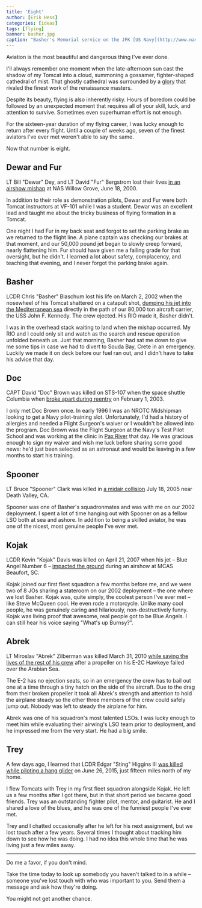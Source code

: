 ```yaml
---
title: 'Eight'
author: [Erik Hess]
categories: [ideas]
tags: [flying]
banner: basher.jpg
caption: "Basher's Memorial service on the JFK [US Navy](http://www.navy.mil/view_image.asp?id=972&t=1)"
---
```


Aviation is the most beautiful and dangerous thing I've ever done. 

I'll always remember one moment when the late-afternoon sun cast the shadow of my Tomcat into a cloud, summoning a gossamer, fighter-shaped cathedral of mist. That ghostly cathedral was surrounded by a [glory](https://en.wikipedia.org/wiki/Glory_(optical_phenomenon)) that rivaled the finest work of the renaissance masters.

Despite its beauty, flying is also inherently risky. Hours of boredom could be followed by an unexpected moment that requires all of your skill, luck, and attention to survive. Sometimes even superhuman effort is not enough.

For the sixteen-year duration of my flying career, I was lucky enough to return after every flight. Until a couple of weeks ago, seven of the finest aviators I've ever met weren't able to say the same. 

Now that number is eight.

## Dewar and Fur

LT Bill "Dewar" Dey, and LT David "Fur" Bergstrom lost their lives [in an airshow mishap](http://articles.philly.com/2000-06-20/news/25602806_1_dey-military-plane-air-show) at NAS Willow Grove, June 18, 2000. 

In addition to their role as demonstration pilots, Dewar and Fur were both Tomcat instructors at VF-101 while I was a student. Dewar was an excellent lead and taught me about the tricky business of flying formation in a Tomcat. 

One night I had Fur in my back seat and forgot to set the parking brake as we returned to the flight line.  A plane captain was checking our brakes at that moment, and our 50,000 pound jet began to slowly creep forward, nearly flattening him. Fur should have given me a failing grade for that oversight, but he didn't. I learned a lot about safety, complacency, and teaching that evening, and I never forgot the parking brake again.

## Basher

LCDR Chris "Basher" Blaschum lost his life on March 2, 2002 when the nosewheel of his Tomcat shattered on a catapult shot, [dumping his jet into the Mediterranean sea](http://www.navy.mil/submit/display.asp?story_id=979) directly in the path of our 80,000 ton aircraft carrier, the USS John F. Kennedy. The crew ejected. His RIO made it, Basher didn't. 

I was in the overhead stack waiting to land when the mishap occurred. My RIO and I could only sit and watch as the search and rescue operation unfolded beneath us. Just that morning, Basher had sat me down to give me some tips in case we had to divert to Souda Bay, Crete in an emergency. Luckily we made it on deck before our fuel ran out, and I didn't have to take his advice that day.

## Doc

CAPT David "Doc" Brown was killed on STS-107 when the space shuttle Columbia when [broke apart during reentry](https://en.m.wikipedia.org/wiki/Space_Shuttle_Columbia_disaster) on February 1, 2003.  

I only met Doc Brown once. In early 1996 I was an NROTC Midshipman looking to get a Navy pilot-training slot. Unfortunately, I'd had a history of allergies and needed a Flight Surgeon's waiver or I wouldn't be allowed into the program. Doc Brown was the Flight Surgeon at the Navy's Test Pilot School and was working at the clinic in [Pax River](https://en.wikipedia.org/wiki/Naval_Air_Station_Patuxent_River) that day. He was gracious enough to sign my waiver and wish me luck before sharing some good news: he'd just been selected as an astronaut and would be leaving in a few months to start his training.

## Spooner

LT Bruce "Spooner" Clark was killed in [a midair collision](http://www.navy.mil/submit/display.asp?story_id=19292) July 18, 2005 near Death Valley, CA.  

Spooner was one of Basher's squadronmates and was with me on our 2002 deployment. I spent a lot of time hanging out with Spooner on as a fellow LSO both at sea and ashore. In addition to being a skilled aviator, he was one of the nicest, most genuine people I've ever met. 

## Kojak

LCDR Kevin "Kojak" Davis was killed on April 21, 2007 when his jet &ndash; Blue Angel Number 6 &ndash; [impacted the ground](https://en.wikipedia.org/wiki/2007_Blue_Angels_South_Carolina_crash) during an airshow at MCAS Beaufort, SC. 

Kojak joined our first fleet squadron a few months before me, and we were two of 8 JOs sharing a stateroom on our 2002 deployment &ndash; the one where we lost Basher. Kojak was, quite simply, the coolest person I've ever met &ndash; like Steve McQueen cool. He even rode a motorcycle. Unlike many cool people, he was genuinely caring and hilariously, non-destructively funny. Kojak was living proof that awesome, real people got to be Blue Angels. I can still hear his voice saying "What's up Burnsy?".

## Abrek

LT Miroslav "Abrek" Zilberman was killed March 31, 2010 [while saving the lives of the rest of his crew](http://hamptonroads.com/2010/08/mechanical-failure-behind-hawkeye-crash-navy-finds) after a propeller on his E-2C Hawkeye failed over the Arabian Sea. 

The E-2 has no ejection seats, so in an emergency the crew has to bail out one at a time through a tiny hatch on the side of the aircraft. Due to the drag from their broken propeller it took all Abrek's strength and attention to hold the airplane steady so the other three members of the crew could safely jump out. Nobody was left to steady the airplane for him. 

Abrek was one of his squadron's most talented LSOs. I was lucky enough to meet him while evaluating their airwing's LSO team prior to deployment, and he impressed me from the very start. He had a big smile.

## Trey

A few days ago, I learned that LCDR Edgar "Sting" Higgins III [was killed while piloting a hang glider](http://www.mynews4.com/mostpopular/story/Pilot-of-downed-hang-glider-on-Slide-Mountain/aUG4-cfZOkuL12lTCRJoUQ.cspx) on June 26, 2015, just fifteen miles north of my home. 

I flew Tomcats with Trey in my first fleet squadron alongside Kojak. He left us a few months after I got there, but in that short period we became good friends. Trey was an outstanding fighter pilot, mentor, and guitarist. He and I shared a love of the blues, and he was one of the funniest people I've ever met.

Trey and I chatted occasionally after he left for his next assignment, but we lost touch after a few years. Several times I thought about tracking him down to see how he was doing.  I had no idea this whole time that he was living just a few miles away. 

***

Do me a favor, if you don't mind. 

Take the time today to look up somebody you haven't talked to in a while &ndash; someone you've lost touch with who was important to you. Send them a message and ask how they're doing.

You might not get another chance.